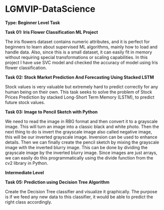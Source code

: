 # LGMVIP-DataScience

**Type: Beginner Level Task**

**Task 01: Iris Flower Classification ML Project**

The iris flowers dataset contains numeric attributes, and it is perfect for beginners to learn about supervised ML algorithms, mainly how to load and handle data. Also, since this is a small dataset, it can easily fit in memory without requiring special transformations or scaling capabilities. In this project I have use SVC model and checked the accuracy of model using Iris flower classification.

**Task 02: Stock Market Prediction And Forecasting Using Stacked LSTM**

Stock values is very valuable but extremely hard to predict correctly for any human being on their own. This task seeks to solve the problem of Stock Prices Prediction by stacked Long-Short Term Memory (LSTM), to predict future stock values.

**Task 03: Image to Pencil Sketch with Python**

We need to read the image in RBG format and then convert it to a grayscale image. This will turn an image into a classic black and white photo. Then the next thing to do is invert the grayscale image also called negative image, this will be our inverted grayscale image. Inversion can be used to enhance details. Then we can finally create the pencil sketch by mixing the grayscale image with the inverted blurry image. This can be done by dividing the grayscale image by the inverted blurry image. Since images are just arrays, we can easily do this programmatically using the divide function from the cv2 library in Python.

**Intermediate Level**

**Task 05: Prediction using Decision Tree Algorithm**

Create the Decision Tree classifier and visualize it graphically. 
The purpose is if we feed any new data to this classifier, it would be able to  predict the right class accordingly.  
